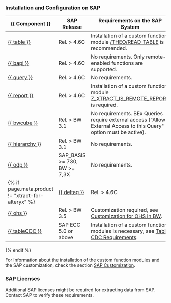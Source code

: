 
### Installation and Configuration on SAP


|{{ Component }}       | SAP Release           | Requirements on the SAP System        |
|----------------------|-----------------------|-------------------------------------------------------------------------------|
|[{{ table }}](site:documentation/table/)           | Rel. > 4.6C       | Installation of a custom function module [/THEO/READ_TABLE](site:documentation/setup-in-sap/custom-function-module-for-table-extraction/#installation-of-theoread_table) is recommended.    |
|[{{ bapi }}](site:documentation/bapi/)              | Rel. > 4.6C       | No requirements. Only remote-enabled functions are supported.                            |
|[{{ query }}](site:documentation/query/)             | Rel. > 4.6C       | No requirements.      |
|[{{ report }}](site:documentation/reports/)            | Rel. > 4.6C       | Installation of a custom function module [Z_XTRACT_IS_REMOTE_REPORT](site:documentation/setup-in-sap/custom-function-module-for-reports/) is required.   |
|[{{ bwcube }}](site:documentation/bw-cube/)            | Rel. > BW 3.1     | No requirements. BEx Queries require external access ("Allow External Access to this Query" option must be active).                                                                         |
|[{{ hierarchy }}](site:documentation/hierarchy/)       | Rel. > BW 3.1     | No requirements.      |
|[{{ odp }}](site:documentation/odp/)             | SAP_BASIS >= 730, BW >= 7,3X   | No requirements.   |
{% if page.meta.product != "xtract-for-alteryx" %}|[{{ deltaq }}](site:documentation/deltaq/)          | Rel. > 4.6C       | Customization required, see [Customization for DeltaQ](site:documentation/setup-in-sap/customization-for-deltaq/).     |
|[{{ ohs }}](site:documentation/ohs/)             | Rel. > BW 3.5     | Customization required, see [Customization for OHS in BW](site:documentation/setup-in-sap/customization-for-ohs-in-bw/).  |
|[{{ tableCDC }}](site:documentation/table-cdc/)      | SAP ECC 5.0 or above     | Installation of a custom function modules is necessary, see [Table CDC Requirements](site:documentation/table-cdc/#requirements). |
{% endif %}

For Information about the installation of the custom function modules and the SAP customization, check the section [SAP Customization](site:documentation/setup-in-sap/).


### SAP Licenses
Additional SAP licenses might be required for extracting data from SAP. Contact SAP to verify these requirements.
